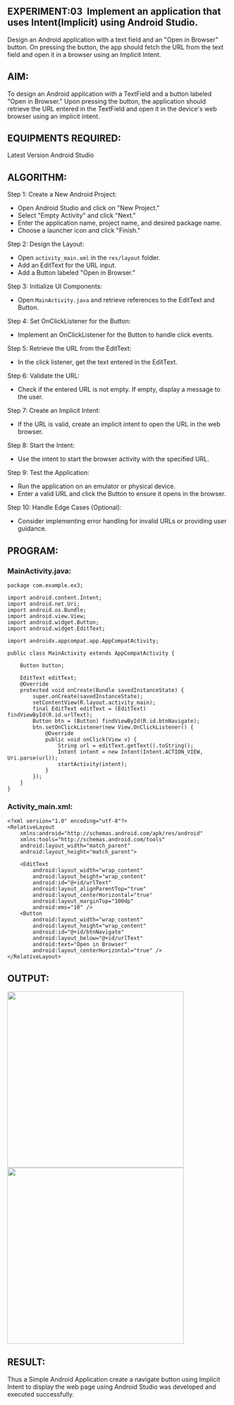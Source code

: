 ## EXPERIMENT:03  Implement an application that uses Intent(Implicit) using Android Studio.

Design an Android application with a text field and an "Open in Browser" button. On pressing the button, the app should fetch the URL from the text field and open it in a browser using an Implicit Intent.

## AIM:

To design an Android application with a TextField and a button labeled "Open in Browser." Upon pressing the button, the application should retrieve the URL entered in the TextField and open it in the device's web browser using an implicit intent.
## EQUIPMENTS REQUIRED:

Latest Version Android Studio

## ALGORITHM:

Step 1: Create a New Android Project:
- Open Android Studio and click on "New Project."
- Select "Empty Activity" and click "Next."
- Enter the application name, project name, and desired package name.
- Choose a launcher icon and click "Finish."

Step 2: Design the Layout:
- Open `activity_main.xml` in the `res/layout` folder.
- Add an EditText for the URL input.
- Add a Button labeled "Open in Browser."

Step 3: Initialize UI Components:
- Open `MainActivity.java` and retrieve references to the EditText and Button.

Step 4: Set OnClickListener for the Button:
- Implement an OnClickListener for the Button to handle click events.

Step 5: Retrieve the URL from the EditText:
- In the click listener, get the text entered in the EditText.

Step 6: Validate the URL:
- Check if the entered URL is not empty. If empty, display a message to the user.

Step 7: Create an Implicit Intent:
- If the URL is valid, create an implicit intent to open the URL in the web browser.

Step 8: Start the Intent:
- Use the intent to start the browser activity with the specified URL.

Step 9: Test the Application:
- Run the application on an emulator or physical device.
- Enter a valid URL and click the Button to ensure it opens in the browser.

Step 10: Handle Edge Cases (Optional):
- Consider implementing error handling for invalid URLs or providing user guidance.

## PROGRAM:
### MainActivity.java:
```
package com.example.ex3;

import android.content.Intent;
import android.net.Uri;
import android.os.Bundle;
import android.view.View;
import android.widget.Button;
import android.widget.EditText;

import androidx.appcompat.app.AppCompatActivity;

public class MainActivity extends AppCompatActivity {

    Button button;

    EditText editText;
    @Override
    protected void onCreate(Bundle savedInstanceState) {
        super.onCreate(savedInstanceState);
        setContentView(R.layout.activity_main);
        final EditText editText = (EditText) findViewById(R.id.urlText);
        Button btn = (Button) findViewById(R.id.btnNavigate);
        btn.setOnClickListener(new View.OnClickListener() {
            @Override
            public void onClick(View v) {
                String url = editText.getText().toString();
                Intent intent = new Intent(Intent.ACTION_VIEW, Uri.parse(url));
                startActivity(intent);
            }
        });
    }
}
```
### Activity_main.xml:
```
<?xml version="1.0" encoding="utf-8"?>
<RelativeLayout
    xmlns:android="http://schemas.android.com/apk/res/android"
    xmlns:tools="http://schemas.android.com/tools"
    android:layout_width="match_parent"
    android:layout_height="match_parent">

    <EditText
        android:layout_width="wrap_content"
        android:layout_height="wrap_content"
        android:id="@+id/urlText"
        android:layout_alignParentTop="true"
        android:layout_centerHorizontal="true"
        android:layout_marginTop="100dp"
        android:ems="10" />
    <Button
        android:layout_width="wrap_content"
        android:layout_height="wrap_content"
        android:id="@+id/btnNavigate"
        android:layout_below="@+id/urlText"
        android:text="Open in Browser"
        android:layout_centerHorizontal="true" />
</RelativeLayout>
```
## OUTPUT:

<img src="1.png" width="400">                        <img src="2.png" width="400">

## RESULT:

Thus a Simple Android Application create a navigate button using Implicit Intent to display the web page using Android Studio was developed and executed successfully.
